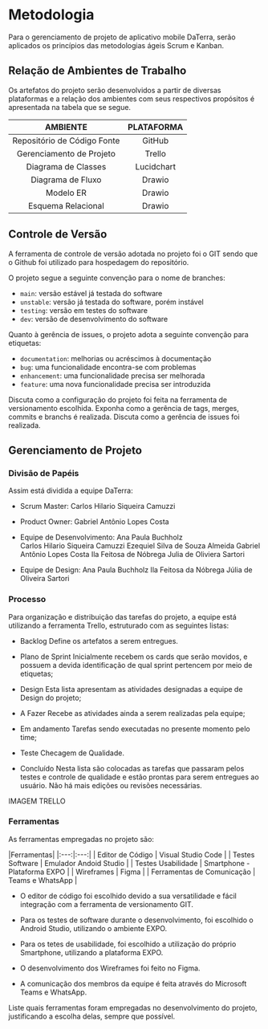 
# Metodologia

Para o gerenciamento de projeto de aplicativo mobile DaTerra, serão aplicados os princípios das metodologias ágeis Scrum e Kanban. 

## Relação de Ambientes de Trabalho

Os artefatos do projeto serão desenvolvidos a partir de diversas plataformas e a relação dos ambientes com seus respectivos propósitos é apresentada na tabela que se segue.   

AMBIENTE | PLATAFORMA |
|:---:|:---:|
| Repositório de Código Fonte | GitHub |
| Gerenciamento de Projeto | Trello |
| Diagrama de Classes | Lucidchart |
| Diagrama de Fluxo | Drawio |
| Modelo ER | Drawio |
| Esquema Relacional | Drawio |

## Controle de Versão

A ferramenta de controle de versão adotada no projeto foi o GIT sendo que o Github foi utilizado para hospedagem do repositório.

O projeto segue a seguinte convenção para o nome de branches:

- `main`: versão estável já testada do software
- `unstable`: versão já testada do software, porém instável
- `testing`: versão em testes do software
- `dev`: versão de desenvolvimento do software

Quanto à gerência de issues, o projeto adota a seguinte convenção para
etiquetas:

- `documentation`: melhorias ou acréscimos à documentação
- `bug`: uma funcionalidade encontra-se com problemas
- `enhancement`: uma funcionalidade precisa ser melhorada
- `feature`: uma nova funcionalidade precisa ser introduzida

Discuta como a configuração do projeto foi feita na ferramenta de versionamento escolhida. Exponha como a gerência de tags, merges, commits e branchs é realizada. Discuta como a gerência de issues foi realizada.

## Gerenciamento de Projeto

### Divisão de Papéis

Assim está dividida a equipe DaTerra: 
 
* Scrum Master:
Carlos Hilario Siqueira Camuzzi  

* Product Owner: 
Gabriel Antônio Lopes Costa 

* Equipe de Desenvolvimento:
Ana Paula Buchholz		 
Carlos Hilario Siqueira Camuzzi 
Ezequiel Silva de Souza Almeida	
Gabriel Antônio Lopes Costa
Ila Feitosa de Nóbrega 
Julia de Oliviera Sartori 
 
* Equipe de Design:
Ana Paula Buchholz
Ila Feitosa da Nóbrega
Júlia de Oliveira Sartori 

### Processo

Para organização e distribuição das tarefas do projeto, a equipe está utilizando a ferramenta Trello, estruturado com as seguintes listas:  
 
* Backlog 
Define os artefatos a serem entregues.
 
* Plano 	de Sprint 
Inicialmente recebem os cards que serão movidos, e possuem a devida identificação de qual sprint pertencem por meio de etiquetas; 
 
* Design 
Esta lista apresentam as atividades designadas a equipe de Design do projeto; 
 
* A Fazer 
Recebe as atividades ainda a serem realizadas pela equipe; 

* Em andamento 
Tarefas sendo executadas no presente momento pelo time; 

* Teste 
Checagem de Qualidade.   
 
* Concluído 
Nesta lista são colocadas as tarefas que passaram pelos testes e controle de qualidade e estão prontas para serem entregues ao usuário. Não há mais edições ou revisões necessárias. 

IMAGEM TRELLO

### Ferramentas

As ferramentas empregadas no projeto são:

|Ferramentas|
|:---:|:---:|
| Editor de Código | Visual Studio Code |
| Testes Software | Emulador Andoid Studio |
| Testes Usabilidade | Smartphone - Plataforma EXPO |
| Wireframes | Figma |
| Ferramentas de Comunicação | Teams e WhatsApp |

* O editor de código foi escolhido devido a sua versatilidade e fácil integração com a ferramenta de versionamento GIT.

* Para os testes de software durante o desenvolvimento, foi escolhido o Android Studio, utilizando o ambiente EXPO.

* Para os tetes de usabilidade, foi escolhido a utilização do próprio Smartphone, utilizando a plataforma EXPO.

* O desenvolvimento dos Wireframes foi feito no Figma.

* A comunicação dos membros da equipe é feita através do Microsoft Teams e WhatsApp.

Liste quais ferramentas foram empregadas no desenvolvimento do projeto, justificando a escolha delas, sempre que possível. 

